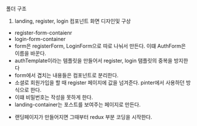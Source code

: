 폴더 구조

1) landing, register, login 컴포넌트 화면 디자인및 구상 
  - register-form-contaienr
  - login-form-container
  - form은 registerForm, LoginForm으로 따로 나눠서 만든다. 이떄 AuthForm은 이름을 바꾼다.
  - authTemplate이라는 템플릿을 만들어서 register, login 탬플릿의 중복을 방지한다
  - form에서 겹치는 내용들은 컴포넌트로 분리한다.
  - 소셜로 회원가입을 할 때 register 페이지에 값을 넘겨준다. pinter에서 사용하던 방식으로 한다.
  - 이떄 비밀번호는 작성을 못하게 한다.
  - landing-container는 포스트를 보여주는 페이지로 만든다.

  * 랜딩페이지가 만들어지면 그때부터 redux 부분 코딩을 시작한다.